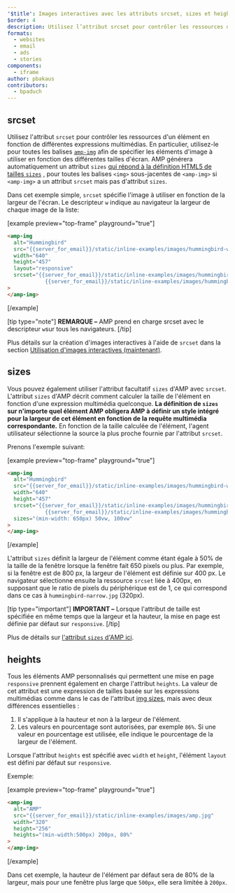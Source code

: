 ```yaml
---
'$title': Images interactives avec les attributs srcset, sizes et heights
$order: 4
description: Utilisez l’attribut srcset pour contrôler les ressources d’un élément en fonction de différentes expressions multimédias. En particulier, utilisez-le pour toutes les balises amp-img afin de spécifier ...
formats:
  - websites
  - email
  - ads
  - stories
components:
  - iframe
author: pbakaus
contributors:
  - bpaduch
---
```


## srcset

Utilisez l'attribut `srcset` pour contrôler les ressources d'un élément en fonction de différentes expressions multimédias. En particulier, utilisez-le pour toutes les balises [`amp-img`](../../../../documentation/components/reference/amp-img.md) afin de spécifier les éléments d'image à utiliser en fonction des différentes tailles d'écran. AMP générera automatiquement un attribut `sizes` <a href="https://developer.mozilla.org/en-US/docs/Web/HTML/Element/img" data-md-type="link">qui répond à la définition HTML5 de tailles `sizes`</a> , pour toutes les balises `<img>` sous-jacentes de `<amp-img>` si `<amp-img>` a un attribut `srcset` mais pas d'attribut `sizes`.

Dans cet exemple simple, `srcset` spécifie l'image à utiliser en fonction de la largeur de l'écran. Le descripteur `w` indique au navigateur la largeur de chaque image de la liste:

[example preview="top-frame" playground="true"]

```html
<amp-img
  alt="Hummingbird"
  src="{{server_for_email}}/static/inline-examples/images/hummingbird-wide.jpg"
  width="640"
  height="457"
  layout="responsive"
  srcset="{{server_for_email}}/static/inline-examples/images/hummingbird-wide.jpg 640w,
            {{server_for_email}}/static/inline-examples/images/hummingbird-narrow.jpg 320w"
>
</amp-img>
```

[/example]

[tip type="note"] **REMARQUE –** AMP prend en charge srcset avec le descripteur `w`sur tous les navigateurs. [/tip]

Plus détails sur la création d'images interactives à l'aide de `srcset` dans la section [Utilisation d'images interactives (maintenant)](http://alistapart.com/article/using-responsive-images-now).

## sizes

Vous pouvez également utiliser l'attribut facultatif `sizes` d'AMP avec `srcset`. L'attribut `sizes` d'AMP décrit comment calculer la taille de l'élément en fonction d'une expression multimédia quelconque. <strong data-md-type="raw_html">La définition de `sizes` sur n'importe quel élément AMP obligera AMP à définir un style intégré pour la largeur de cet élément en fonction de la requête multimédia correspondante.</strong> En fonction de la taille calculée de l'élément, l'agent utilisateur sélectionne la source la plus proche fournie par l'attribut `srcset`.

Prenons l'exemple suivant:

[example preview="top-frame" playground="true"]

```html
<amp-img
  alt="Hummingbird"
  src="{{server_for_email}}/static/inline-examples/images/hummingbird-wide.jpg"
  width="640"
  height="457"
  srcset="{{server_for_email}}/static/inline-examples/images/hummingbird-wide.jpg 640w,
            {{server_for_email}}/static/inline-examples/images/hummingbird-narrow.jpg 320w"
  sizes="(min-width: 650px) 50vw, 100vw"
>
</amp-img>
```

[/example]

L'attribut `sizes` définit la largeur de l'élément comme étant égale à 50% de la taille de la fenêtre lorsque la fenêtre fait 650 pixels ou plus. Par exemple, si la fenêtre est de 800 px, la largeur de l'élément est définie sur 400 px. Le navigateur sélectionne ensuite la ressource `srcset` liée à 400px, en supposant que le ratio de pixels du périphérique est de 1, ce qui correspond dans ce cas à `hummingbird-narrow.jpg` (320px).

[tip type="important"] **IMPORTANT –** Lorsque l'attribut de taille est spécifiée en même temps que la largeur et la hauteur, la mise en page est définie par défaut sur `responsive`. [/tip]

Plus de détails sur [l'attribut `sizes` d'AMP ici](../../../../documentation/guides-and-tutorials/learn/common_attributes.md).

## heights

Tous les éléments AMP personnalisés qui permettent une mise en page `responsive` prennent également en charge l'attribut `heights`. La valeur de cet attribut est une expression de tailles basée sur les expressions multimédias comme dans le cas de l'attribut [img sizes](https://developer.mozilla.org/en-US/docs/Web/HTML/Element/img), mais avec deux différences essentielles :

1. Il s'applique à la hauteur et non à la largeur de l'élément.
2. Les valeurs en pourcentage sont autorisées, par exemple `86%`. Si une valeur en pourcentage est utilisée, elle indique le pourcentage de la largeur de l'élément.

Lorsque l'attribut `heights` est spécifié avec `width` et `height`, l'élément `layout` est défini par défaut sur `responsive`.

Exemple:

[example preview="top-frame" playground="true"]

```html
<amp-img
  alt="AMP"
  src="{{server_for_email}}/static/inline-examples/images/amp.jpg"
  width="320"
  height="256"
  heights="(min-width:500px) 200px, 80%"
>
</amp-img>
```

[/example]

Dans cet exemple, la hauteur de l'élément par défaut sera de 80% de la largeur, mais pour une fenêtre plus large que `500px`, elle sera limitée à `200px`.
